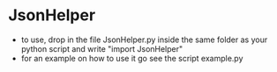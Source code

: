 # JsonHelper
- to use, drop in the file JsonHelper.py inside the same folder as your python script and write "import JsonHelper"
- for an example on how to use it go see the script example.py

